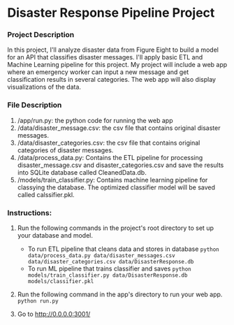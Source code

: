 # Disaster Response Pipeline Project

### Project Description
In this project, I'll analyze disaster data from Figure Eight to build a model for an API that classifies disaster messages. I'll apply basic ETL and Machine Learning pipeline for this project. My project will include a web app where an emergency worker can input a new message and get classification results in several categories. The web app will also display visualizations of the data.

### File Description
1. /app/run.py: the python code for running the web app
2. /data/disaster_message.csv: the csv file that contains original disaster messages.
3. /data/disaster_categories.csv: the csv file that contains original categories of disaster messages.
4. /data/process_data.py: Contains the ETL pipeline for processing disaster_message.csv and disaster_categories.csv and save the results into SQLite database called CleanedData.db.
5. /models/train_classifier.py: Contains machine learning pipeline for classying the database. The optimized classifier model will be saved called calssifier.pkl.

### Instructions:
1. Run the following commands in the project's root directory to set up your database and model.

    - To run ETL pipeline that cleans data and stores in database
        `python data/process_data.py data/disaster_messages.csv data/disaster_categories.csv data/DisasterResponse.db`
    - To run ML pipeline that trains classifier and saves
        `python models/train_classifier.py data/DisasterResponse.db models/classifier.pkl`

2. Run the following command in the app's directory to run your web app.
    `python run.py`

3. Go to http://0.0.0.0:3001/
